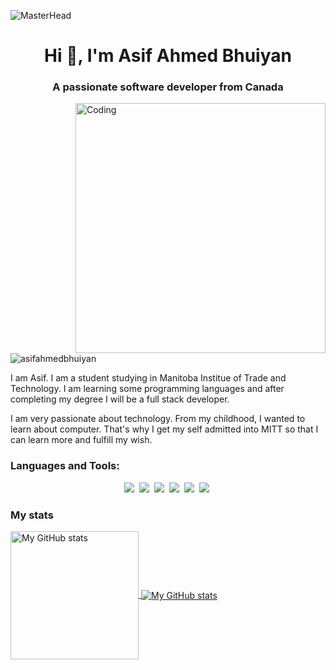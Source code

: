 ![MasterHead](https://hbr.org/resources/images/article_assets/2021/06/Jun21_26_1221368566_1159233041_1219183183.gif)
<h1 align="center">Hi 👋, I'm Asif Ahmed Bhuiyan</h1>
<h3 align="center">A passionate software developer from Canada</h3>
<img align="right" alt="Coding" width="400" src=https://cdn.dribbble.com/users/1162077/screenshots/3848914/programmer.gif>
<p></p>
<p align="left"> <img src="https://komarev.com/ghpvc/?username=asifahmedbhuiyan&label=Profile%20views&color=0e75b6&style=flat" alt="asifahmedbhuiyan" /> </p>

<p>I am Asif. I am a student studying in Manitoba Institue of Trade and Technology. I am learning some programming languages and after completing my degree I will be a full stack developer.</p>
<p>I am very passionate about technology. From my childhood, I wanted to learn about computer. That's why I get my self admitted into MITT so that I can learn more and fulfill my wish.</p>
<p align="left">
</p>

<h3 align="left">Languages and Tools:</h3>
<p align="center">
  <img src="https://img.shields.io/badge/code-javascript-informational?style=for-the-badge&logo=javascript&logoColor=white&color=2aa889"/>&nbsp;
  <img src="https://img.shields.io/badge/code-node-informational?style=for-the-badge&logo=javascript&logoColor=white&color=2aa889")/>&nbsp;
  <img src="https://img.shields.io/badge/code-react-informational?style=for-the-badge&logo=react&logoColor=white&color=2aa889")/>&nbsp;
  <img src="https://img.shields.io/badge/code-c%23-informational?style=for-the-badge&logo=csharp&logoColor=white&color=2aa889")/>&nbsp;
  <img src="https://img.shields.io/badge/web-html-informational?style=for-the-badge&logo=html5&logoColor=white&color=2aa889")/>&nbsp;
  <img src="https://img.shields.io/badge/web-css-informational?style=for-the-badge&logo=css3&logoColor=white&color=2aa889")/>&nbsp; 
</p>

<h3 align="left">My stats</h3>

<a href="https://github.com/AsifAhmedBhuiyan">
  <img height="205px" align="center" src="https://github-readme-stats.vercel.app/api?username=AsifAhmedBhuiyan&theme=vue&show_icons=true" alt="My GitHub stats" />
</a>
<a href="https://github.com/AsifAhmedBhuiyan">
  <img align="center" src="https://github-readme-stats.vercel.app/api/top-langs/?username=AsifAhmedBhuiyan&theme=vue&hide=Ruby&show_icons=true&langs_count=3" alt="My 
  GitHub stats"/>
</a>
